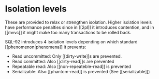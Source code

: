 # Isolation levels
These are provided to relax or strengthen isolation. Higher isolation levels have performance penalties since in [[2pl]] it introduces contention, and in [[mvvc]] it might make too many transactions to be rolled back.

SQL-92 introduces 4 isolation levels depending on which standard [[phenomenon|phenomena]] it prevents:

* Read uncommitted: Only [[dirty-write]]s are prevented.
* Read committed: Also [[dirty-read]]s are prevented
* Repeatable read: Also [[non-repeateble-read]] is prevented
* Serializable: Also [[phantom-read]] is prevented (See [[serializable]])
